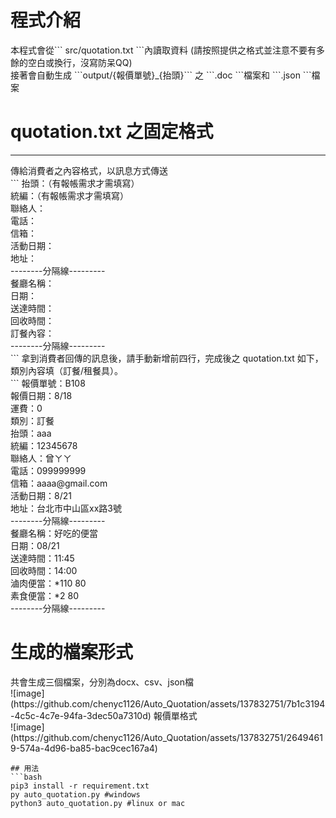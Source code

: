 <h1> 程式介紹 </h1>
本程式會從``` src/quotation.txt ```內讀取資料 (請按照提供之格式並注意不要有多餘的空白或換行，沒寫防呆QQ) <br>
接著會自動生成 ```output/{報價單號}_{抬頭}``` 之 ```.doc ```檔案和 ```.json ```檔案 <br>

<h1>quotation.txt 之固定格式</h1>
<hr>
傳給消費者之內容格式，以訊息方式傳送 <br>
```
抬頭：（有報帳需求才需填寫） <br>
統編：（有報帳需求才需填寫） <br>
聯絡人： <br>
電話： <br>
信箱： <br>
活動日期： <br>
地址： <br>
--------分隔線--------- <br>
餐廳名稱： <br>
日期： <br>
送達時間： <br>
回收時間： <br>
訂餐內容： <br>
--------分隔線--------- <br>
```
拿到消費者回傳的訊息後，請手動新增前四行，完成後之 quotation.txt 如下，類別內容填（訂餐/租餐具）。 <br>
```
報價單號：B108 <br>
報價日期：8/18 <br>
運費：0 <br>
類別：訂餐  <br>
抬頭：aaa <br>
統編：12345678 <br>
聯絡人：曾ㄚㄚ <br>
電話：099999999 <br>
信箱：aaaa@gmail.com <br>
活動日期：8/21 <br>
地址：台北市中山區xx路3號 <br>
--------分隔線--------- <br>
餐廳名稱：好吃的便當 <br>
日期：08/21 <br>
送達時間：11:45 <br>
回收時間：14:00 <br>
滷肉便當：*110 80 <br>
素食便當：*2 80 <br>
--------分隔線--------- <br>

<h1>生成的檔案形式</h1>
共會生成三個檔案，分別為docx、csv、json檔<br>
![image](https://github.com/chenyc1126/Auto_Quotation/assets/137832751/7b1c3194-4c5c-4c7e-94fa-3dec50a7310d)
報價單格式<br>
![image](https://github.com/chenyc1126/Auto_Quotation/assets/137832751/26494619-574a-4d96-ba85-bac9cec167a4)


```
## 用法
```bash
pip3 install -r requirement.txt
py auto_quotation.py #windows
python3 auto_quotation.py #linux or mac

```

